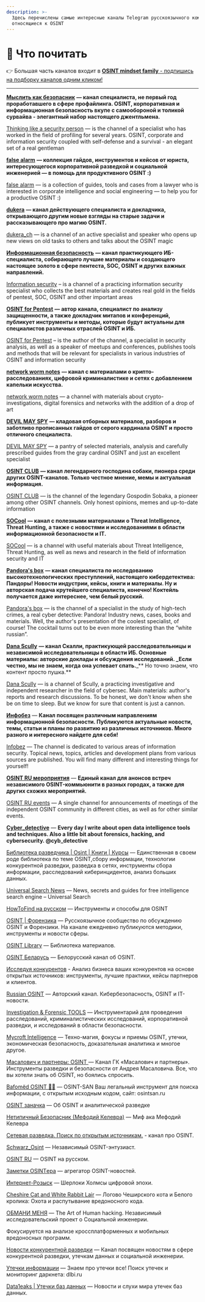 ```yaml
---
description: >-
  Здесь перечислены самые интересные каналы Telegram русскоязычного коммьюнити,
  относящиеся к OSINT
---
```


# 📰 Что почитать

👉 Большая часть каналов входит в [**OSINT mindset family**](https://t.me/addlist/EQz6AN034cwyMGU6)[ - подпишись на подборку каналов одним кликом!](https://t.me/addlist/EQz6AN034cwyMGU6)

***

[**Мыслить как безопасник**](https://t.me/artemov\_security) **— канал специалиста, не первый год проработавшего в сфере профайлинга. OSINT, корпоративная и информационная безопасность вкупе с самообороной и толикой сурвайва - элегантный набор настоящего джентльмена.**

[Thinking like a security person](https://t.me/artemov\_security) — is the channel of a specialist who has worked in the field of profiling for several years. OSINT, corporate and information security coupled with self-defense and a survival - an elegant set of a real gentleman

[**false alarm**](https://t.me/alarm\_vali) **— коллекция гайдов, инструментов и кейсов от юриста, интересующегося корпоративной разведкой и социальной инженерией — в помощь для продуктивного OSINT :)**

[false alarm](https://t.me/alarm\_vali) — is a collection of guides, tools and cases from a lawyer who is interested in corporate intelligence and social engineering — to help you for a productive OSINT :)

[**dukera**](https://t.me/dukera\_ch) **— канал действующего специалиста и докладчика, открывающего другим новые взгляды на старые задачи и рассказывающего про магию OSINT.**

[dukera\_ch](https://t.me/dukera\_ch) — is a channel of an active specialist and speaker who opens up new views on old tasks to others and talks about the OSINT magic

[**Информационная безопасность**](https://t.me/cybersecurity\_for\_all) **— канал практикующего ИБ-специалиста, собирающего лучшие материалы и создающего настоящее золото в сфере пентеста, SOC, OSINT и других важных направлений.**

[Information security](https://t.me/cybersecurity\_for\_all) – is a channel of a practicing information security specialist who collects the best materials and creates real gold in the fields of pentest, SOC, OSINT and other important areas

[**OSINT for Pentest**](https://t.me/osintfp) **— автор канала, специалист по анализу защищенности, а также докладчик митапов и конференций, публикует инструменты и методы, которые будут актуальны для специалистов различных отраслей OSINT и ИБ.**

[OSINT for Pentest](https://t.me/osintfp) – is the author of the channel, a specialist in security analysis, as well as a speaker of meetups and conferences, publishes tools and methods that will be relevant for specialists in various industries of OSINT and information security

[**network worm notes**](https://t.me/nwnotes) **— канал с материалами о крипто-расследованиях, цифровой криминалистике и сетях с добавлением капельки искусства.**

[network worm notes](https://t.me/nwnotes) — a channel with materials about crypto-investigations, digital forensics and networks with the addition of a drop of art

[**DEVIL MAY SPY**](https://t.me/+WP9EpKSnNScxYzAy) **— кладовая отборных материалов, разборов и заботливо прописанных гайдов от серого кардинала OSINT и просто отличного специалиста.**

[DEVIL MAY SPY](https://t.me/+WP9EpKSnNScxYzAy) — a pantry of selected materials, analysis and carefully prescribed guides from the gray cardinal OSINT and just an excellent specialist

[**OSINT CLUB**](https://t.me/osint\_club\_channel) **— канал легендарного господина собаки, пионера среди других OSINT-каналов. Только честное мнение, мемы и актуальная информация.**

[OSINT CLUB](https://t.me/osint\_club\_channel) — is the channel of the legendary Gospodin Sobaka, a pioneer among other OSINT channels. Only honest opinions, memes and up-to-date information

[**SOCool**](https://t.me/SOCool) **— канал с полезными материалами о Threat Intelligence, Threat Hunting, а также с новостями и исследованиями в области информационной безопасности и IT.**

[SOCool](https://t.me/SOCool) — is a channel with useful materials about Threat Intelligence, Threat Hunting, as well as news and research in the field of information security and IT

[**Pandora's box**](https://t.me/pandora\_intelligence) **— канал специалиста по исследованию высокотехнологических преступлений, настоящего кибердетектива: Пандоры! Новости индустрии, кейсы, книги и материалы. Ну и авторская подача крутейшего специалиста, конечно! Коктейль получается даже интереснее, чем белый русский.**

[Pandora's box](https://t.me/pandora\_intelligence) — is the channel of a specialist in the study of high-tech crimes, a real cyber detective: Pandora! Industry news, cases, books and materials. Well, the author's presentation of the coolest specialist, of course! The cocktail turns out to be even more interesting than the “white russian”.

[**Dana Scully**](https://t.me/xbshsuwiow83) **— канал Скалли, практикующей расследовательницы и независимой исследовательницы в области ИБ. Основные материалы: авторские доклады и обсуждения исследований. \_Если честно, мы не знаем, когда она успевает спать.**\_\*\* Но точно знаем, что контент просто пушка.\*\*

[Dana Scully](https://t.me/xbshsuwiow83) — is a channel of Scully, a practicing investigative and independent researcher in the field of cybersec. Main materials: author's reports and research discussions. To be honest, we don't know when she be on time to sleep. But we know for sure that content is just a cannon.

[**Инфобез**](https://t.me/infobase999) — **Канал посвящен различным направлениям информационной безопасности. Публикуются актуальные новости, темы, статьи и планы по развитию из различных источников. Много разного и интересного найдете для себя!**

[Infobez](https://t.me/infobase999) — The channel is dedicated to various areas of information security. Topical news, topics, articles and development plans from various sources are published. You will find many different and interesting things for yourself!

[**OSINT RU мероприятия**](https://t.me/osint\_ru\_events) — **Единый канал для анонсов встреч независимого OSINT-коммьюнити в разных городах, а также для других схожих мероприятий.**

[OSINT RU events](https://t.me/osint\_ru\_events) — A single channel for announcements of meetings of the independent OSINT community in different cities, as well as for other similar events.

[**Cyber\_detective**](https://t.me/cybdetective) — **Every day I write about open data intelligence tools and techniques. Also a little bit about forensics, hacking, and cybersecurity. @cyb\_detective**

[Библиотека разведчика | Osint | Книги | Курсы](https://t.me/books\_osint) — Единственная в своем роде библиотека по теме OSINT,сбору информации, технологии конкурентной разведки, разведка в сетях, инструменты сбора информации, расследований киберинцидентов, анализ больших данных.

[Universal Search News](https://t.me/UniversalSearchNews) — News, secrets and guides for free intelligence search engine – Universal Search

[HowToFind на русском](https://t.me/HowToFind) — Инструменты и способы для OSINT

[OSINT | Форензика](https://t.me/osintkanal) — Русскоязычное сообщество по обсуждению OSINT и Форензики. На канале ежедневно публикуются методики, инструменты и новости сферы.

[OSINT Library](https://t.me/OSINT\_Library) — Библиотека материалов.

[OSINT Беларусь](https://t.me/osintby) — Белорусский канал об OSINT.

[Исследуя конкурентов](https://t.me/business\_cons) - Анализ бизнеса ваших конкурентов на основе открытых источников: инструменты, лучшие практики, кейсы партнеров и клиентов.

[Russian OSINT](https://t.me/Russian\_OSINT) — Авторский канал. Кибербезопасность, OSINT и IT-новости.

[Investigation & Forensic TOOLS](https://t.me/forensictools) — Инструментарий для проведения расследований, криминалистических исследований, корпоративной разведки, и исследований в области безопасности.

[Mycroft Intelligence](https://t.me/mycroftintel) — Техно-магия, фокусы и приемы OSINT, утечки, экономическая безопасность, доказательная аналитика и многое другое.

[Масалович и партнеры: OSINT ](https://t.me/maspartners)— Канал ГК «Масалович и партнеры». Инструменты разведки и безопасности от Андрея Масаловича. Все, что вы хотели знать об OSINT, но боялись спросить.

[Bafomёd OSINT 🎅🏼](https://t.me/osint\_san\_framework) — OSINT-SAN Ваш легальный инструмент для поиска информации, с открытым исходным кодом, сайт: osintsan.ru

[OSINT заначка](https://t.me/osint\_box) — Об OSINT и аналитической разведке

[Нетипичный Безопасник (Мефодий Келевра)](https://t.me/tmgroupsecurity) — Миф ака Мефодий Келевра

[Сетевая разведка. Поиск по открытым источникам.](https://t.me/osint\_rf\_lib) - канал про OSINT.

[Schwarz\_Osint](https://t.me/Schwarz\_Osint) — Независимый OSINT-энтузиаст.

[OSINT RU](https://t.me/osint\_rus\_channel) — OSINT на русском.

[Заметки OSINTера](https://t.me/osint\_data) — агрегатор OSINT-новостей.

[Интернет-Розыск](https://t.me/irozysk) — Шерлоки Холмсы цифровой эпохи.

[Cheshire Cat and White Rabbit Lair](https://t.me/CheshireCatandWhiteRabbitLair) — Логово Чеширского кота и Белого кролика: Охота и распутывание вредоносного кода.

[ОБМАНИ МЕНЯ](https://t.me/human\_hacking) — The Art of Human hacking. Независимый исследовательский проект о Социальной инженерии.

Фокусируется на анализе кроссплатформенных и мобильных вредоносных программ.

[Новости конкурентной разведки](https://t.me/ci\_newsblock) — Канал посвящен новостям в сфере конкурентной разведки, утечкам данных и социальной инженерии.

[Утечки информации](https://t.me/dataleak) — Знаем про утечки все! Поиск утечек и мониторинг даркнета: dlbi.ru

[Data1eaks | Утечки баз данных](https://t.me/data1eaks) — Новости и слухи мира утечек баз данных.
